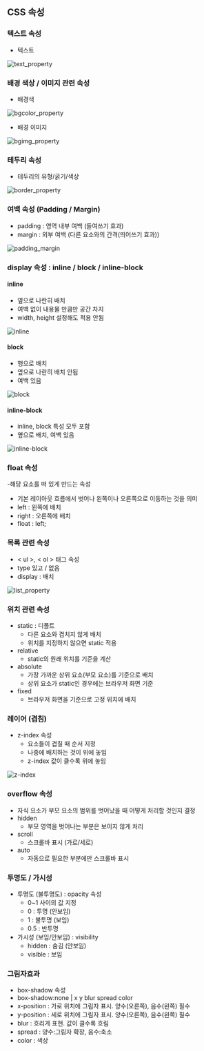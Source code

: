 ## CSS 속성
### 텍스트 속성
- 텍스트

![text_property](../image/text_property.png)

### 배경 색상 / 이미지 관련 속성

- 배경색

![bgcolor_property](../image/bgcolor_property.png)

- 배경 이미지

![bgimg_property](../image/bgimg_property.png)

### 테두리 속성
- 테두리의 유형/굵기/색상

![border_property](../image/border_property.png)

### 여백 속성 (Padding / Margin)
- padding : 영역 내부 여백 (들여쓰기 효과)
- margin : 외부 여백 (다른 요소와의 간격(띄어쓰기 효과))

![padding_margin](../image/padding_margin.png)

### display 속성 : inline / block / inline-block
#### inline
- 옆으로 나란히 배치
- 여백 없이 내용물 만큼만 공간 차지
- width, height 설정해도 적용 안됨

![inline](../image/inline.png)

#### block
- 행으로 배치
- 옆으로 나란히 배치 안됨
- 여백 있음

![block](../image/block.png)

#### inline-block
- inline, block 특성 모두 포함
- 옆으로 배치, 여백 있음

![inline-block](../image/inline-block.png)

### float 속성
-해당 요소를 떠 있게 만드는 속성
- 기본 레이아웃 흐름에서 벗어나 왼쪽이나 오른쪽으로 이동하는 것을 의미
- left : 왼쪽에 배치
- right : 오른쪽에 배치
- float : left;

### 목록 관련 속성
- < ul >, < ol > 태그 속성
- type 있고 / 없음
- display : 배치

![list_property](../image/list_property.png)

### 위치 관련 속성
- static : 디폴트
    - 다른 요소와 겹치지 않게 배치
    - 위치를 지정하지 않으면 static 적용
- relative
    - static의 원래 위치를 기준을 계산
- absolute
    - 가장 가까운 상위 요소(부모 요소)를 기준으로 배치
    - 상위 요소가 static인 경우에는 브라우저 화면 기준
- fixed
    - 브라우저 화면을 기준으로 고정 위치에 배치

### 레이어 (겹침)
- z-index 속성
    - 요소들이 겹칠 때 순서 지정
    - 나중에 배치하는 것이 위에 놓임
    - z-index 값이 클수록 위에 놓임

![z-index](../image/z-index.png)

### overflow 속성
- 자식 요소가 부모 요소의 범위를 벗어났을 때 어떻게 처리할 것인지 결정
- hidden
    - 부모 영역을 벗어나는 부분은 보이지 않게 처리
- scroll
     - 스크롤바 표시 (가로/세로)
- auto
    - 자동으로 필요한 부분에만 스크롤바 표시

### 투명도 / 가시성
- 투명도 (불투명도) : opacity 속성
    - 0~1 사이의 값 지정
    - 0 : 투명 (안보임)
    - 1 : 불투명 (보임)
    - 0.5 : 반투명
- 가시성 (보임/안보임) : visibility
    - hidden : 숨김 (안보임)
    - visible : 보임

### 그림자효과
- box-shadow 속성
- box-shadow:none | x y blur spread color
- x-position : 가로 위치에 그림자 표시. 양수(오른쪽), 음수(왼쪽) 필수
- y-position : 세로 위치에 그림자 표시. 양수(오른쪽), 음수(왼쪽) 필수
- blur : 흐리게 표현. 값이 클수록 흐림
- spread : 양수:그림자 확장, 음수:축소
- color : 색상